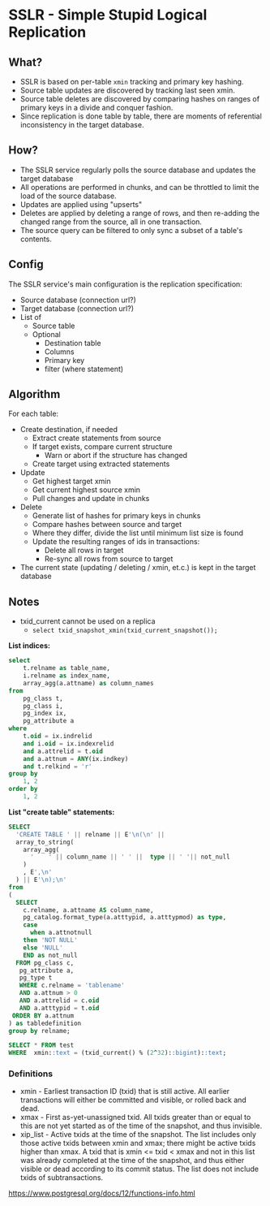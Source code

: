 # SSLR - Simple Stupid Logical Replication

## What?

* SSLR is based on per-table `xmin` tracking and primary key hashing.
* Source table updates are discovered by tracking last seen xmin.
* Source table deletes are discovered by comparing hashes on ranges of primary keys in a divide and conquer fashion.
* Since replication is done table by table, there are moments of referential inconsistency in the target database.

## How?

* The SSLR service regularly polls the source database and updates the target database
* All operations are performed in chunks, and can be throttled to limit the load of the source database.
* Updates are applied using "upserts"
* Deletes are applied by deleting a range of rows, and then re-adding the changed range from the source, all in one transaction.
* The source query can be filtered to only sync a subset of a table's contents.

## Config

The SSLR service's main configuration is the replication specification:

* Source database (connection url?)
* Target database (connection url?)
* List of
    * Source table
    * Optional
        * Destination table
        * Columns
        * Primary key
        * filter (where statement)

## Algorithm

For each table:

* Create destination, if needed
    * Extract create statements from source
    * If target exists, compare current structure
        * Warn or abort if the structure has changed
    * Create target using extracted statements
* Update
    * Get highest target xmin
    * Get current highest source xmin
    * Pull changes and update in chunks
* Delete
    * Generate list of hashes for primary keys in chunks
    * Compare hashes between source and target
    * Where they differ, divide the list until minimum list size is found
    * Update the resulting ranges of ids in transactions:
        * Delete all rows in target
        * Re-sync all rows from source to target
* The current state (updating / deleting / xmin, et.c.) is kept in the target database

## Notes

* txid_current cannot be used on a replica
    * `select txid_snapshot_xmin(txid_current_snapshot());`

**List indices:**

```sql
select
    t.relname as table_name,
    i.relname as index_name,
    array_agg(a.attname) as column_names
from
    pg_class t,
    pg_class i,
    pg_index ix,
    pg_attribute a
where
    t.oid = ix.indrelid
    and i.oid = ix.indexrelid
    and a.attrelid = t.oid
    and a.attnum = ANY(ix.indkey)
    and t.relkind = 'r'
group by
	1, 2
order by
	1, 2
```

**List "create table" statements:**

```sql
SELECT                                          
  'CREATE TABLE ' || relname || E'\n(\n' ||
  array_to_string(
    array_agg(
      '    ' || column_name || ' ' ||  type || ' '|| not_null
    )
    , E',\n'
  ) || E'\n);\n'
from
(
  SELECT 
    c.relname, a.attname AS column_name,
    pg_catalog.format_type(a.atttypid, a.atttypmod) as type,
    case 
      when a.attnotnull
    then 'NOT NULL' 
    else 'NULL' 
    END as not_null 
  FROM pg_class c,
   pg_attribute a,
   pg_type t
   WHERE c.relname = 'tablename'
   AND a.attnum > 0
   AND a.attrelid = c.oid
   AND a.atttypid = t.oid
 ORDER BY a.attnum
) as tabledefinition
group by relname;
```

```sql
SELECT * FROM test
WHERE  xmin::text = (txid_current() % (2^32)::bigint)::text;
```

### Definitions

* xmin - Earliest transaction ID (txid) that is still active. All earlier transactions will either be committed and visible, or rolled back and dead.
* xmax - First as-yet-unassigned txid. All txids greater than or equal to this are not yet started as of the time of the snapshot, and thus invisible.
* xip_list - Active txids at the time of the snapshot. The list includes only those active txids between xmin and xmax; there might be active txids higher than xmax. A txid that is xmin <= txid < xmax and not in this list was already completed at the time of the snapshot, and thus either visible or dead according to its commit status. The list does not include txids of subtransactions.

https://www.postgresql.org/docs/12/functions-info.html

